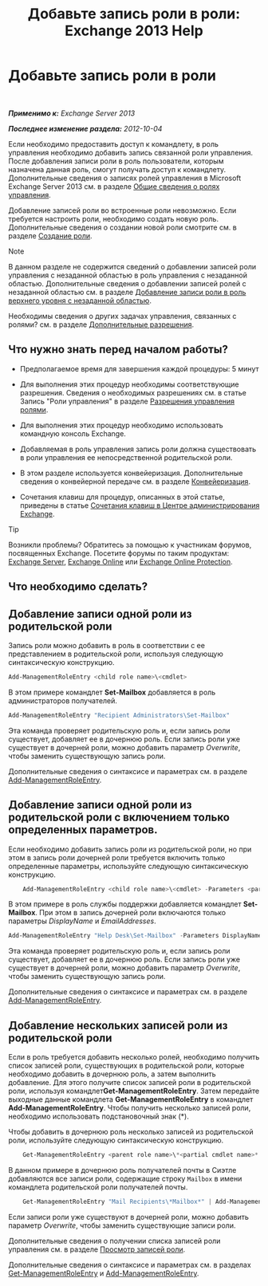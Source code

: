 ﻿---
title: 'Добавьте запись роли в роли: Exchange 2013 Help'
TOCTitle: Добавьте запись роли в роли
ms:assetid: 30cd37bc-b3e8-4f39-a8ba-a4c20b1b27b7
ms:mtpsurl: https://technet.microsoft.com/ru-ru/library/Dd335180(v=EXCHG.150)
ms:contentKeyID: 50487750
ms.date: 05/22/2018
mtps_version: v=EXCHG.150
ms.translationtype: MT
---

# Добавьте запись роли в роли

 

_**Применимо к:** Exchange Server 2013_

_**Последнее изменение раздела:** 2012-10-04_

Если необходимо предоставить доступ к командлету, в роль управления необходимо добавить запись связанной роли управления. После добавления записи роли в роль пользователи, которым назначена данная роль, смогут получать доступ к командлету. Дополнительные сведения о записях ролей управления в Microsoft Exchange Server 2013 см. в разделе [Общие сведения о ролях управления](understanding-management-roles-exchange-2013-help.md).

Добавление записей роли во встроенные роли невозможно. Если требуется настроить роли, необходимо создать новую роль. Дополнительные сведения о создании новой роли смотрите см. в разделе [Создание роли](create-a-role-exchange-2013-help.md).

> [!NOTE]  
> В данном разделе не содержится сведений о добавлении записей роли управления с незаданной областью в роль управления с незаданной областью. Дополнительные сведения о добавлении записей ролей с незаданной областью см. в разделе <a href="add-a-role-entry-to-an-unscoped-top-level-role-exchange-2013-help.md">Добавление записи роли в роль верхнего уровня с незаданной областью</a>. 


Необходимы сведения о других задачах управления, связанных с ролями? см. в разделе [Дополнительные разрешения](advanced-permissions-exchange-2013-help.md).

## Что нужно знать перед началом работы?

  - Предполагаемое время для завершения каждой процедуры: 5 минут

  - Для выполнения этих процедур необходимы соответствующие разрешения. Сведения о необходимых разрешениях см. в статье Запись "Роли управления" в разделе [Разрешения управления ролями](role-management-permissions-exchange-2013-help.md).

  - Для выполнения этих процедур необходимо использовать командную консоль Exchange.

  - Добавляемая в роль управления запись роли должна существовать в роли управления ее непосредственной родительской роли.

  - В этом разделе используется конвейеризация. Дополнительные сведения о конвейерной передаче см. в разделе [Конвейеризация](https://technet.microsoft.com/ru-ru/library/aa998260\(v=exchg.150\)).

  - Сочетания клавиш для процедур, описанных в этой статье, приведены в статье [Сочетания клавиш в Центре администрирования Exchange](keyboard-shortcuts-in-the-exchange-admin-center-exchange-online-protection-help.md).

> [!TIP]  
> Возникли проблемы? Обратитесь за помощью к участникам форумов, посвященных Exchange. Посетите форумы по таким продуктам: <a href="https://go.microsoft.com/fwlink/p/?linkid=60612">Exchange Server</a>, <a href="https://go.microsoft.com/fwlink/p/?linkid=267542">Exchange Online</a> или <a href="https://go.microsoft.com/fwlink/p/?linkid=285351">Exchange Online Protection</a>. 


## Что необходимо сделать?

## Добавление записи одной роли из родительской роли

Запись роли можно добавить в роль в соответствии с ее представлением в родительской роли, используя следующую синтаксическую конструкцию.

```powershell
Add-ManagementRoleEntry <child role name>\<cmdlet>
```

В этом примере командлет **Set-Mailbox** добавляется в роль администраторов получателей.

```powershell
Add-ManagementRoleEntry "Recipient Administrators\Set-Mailbox"
```

Эта команда проверяет родительскую роль и, если запись роли существует, добавляет ее в дочернюю роль. Если запись роли уже существует в дочерней роли, можно добавить параметр *Overwrite*, чтобы заменить существующую запись роли.

Дополнительные сведения о синтаксисе и параметрах см. в разделе [Add-ManagementRoleEntry](https://technet.microsoft.com/ru-ru/library/dd351236\(v=exchg.150\)).

## Добавление записи одной роли из родительской роли с включением только определенных параметров.

Если необходимо добавить запись роли из родительской роли, но при этом в запись роли дочерней роли требуется включить только определенные параметры, используйте следующую синтаксическую конструкцию.
```powershell
    Add-ManagementRoleEntry <child role name>\<cmdlet> -Parameters <parameter 1>, <parameter 2>, <parameter...>
```
В этом примере в роль службы поддержки добавляется командлет **Set-Mailbox**. При этом в запись дочерней роли включаются только параметры *DisplayName* и *EmailAddresses*.

```powershell
Add-ManagementRoleEntry "Help Desk\Set-Mailbox" -Parameters DisplayName, EmailAddresses
```

Эта команда проверяет родительскую роль и, если запись роли существует, добавляет ее в дочернюю роль. Если запись роли уже существует в дочерней роли, можно добавить параметр *Overwrite*, чтобы заменить существующую запись роли.

Дополнительные сведения о синтаксисе и параметрах см. в разделе [Add-ManagementRoleEntry](https://technet.microsoft.com/ru-ru/library/dd351236\(v=exchg.150\)).

## Добавление нескольких записей роли из родительской роли

Если в роль требуется добавить несколько ролей, необходимо получить список записей роли, существующих в родительcкой роли, которые необходимо добавить в дочернюю роль, а затем выполнить добавление. Для этого получите список записей роли в родительской роли, используя командлет**Get-ManagementRoleEntry**. Затем передайте выходные данные командлета **Get-ManagementRoleEntry** в командлет **Add-ManagementRoleEntry**. Чтобы получить несколько записей роли, необходимо использовать подстановочный знак (\*).

Чтобы добавить в дочернюю роль несколько записей из родительской роли, используйте следующую синтаксическую конструкцию.
```powershell
    Get-ManagementRoleEntry <parent role name>\*<partial cmdlet name>* | Add-ManagementRoleEntry -Role <child role name>
```
В данном примере в дочернюю роль получателей почты в Сиэтле добавляются все записи роли, содержащие строку `Mailbox` в имени командлета родительской роли получателей почты.
```powershell
    Get-ManagementRoleEntry "Mail Recipients\*Mailbox*" | Add-ManagementRoleEntry -Role "Seattle Mail Recipients"
```
Если записи роли уже существуют в дочерней роли, можно добавить параметр *Overwrite*, чтобы заменить существующие записи роли.

Дополнительные сведения о получении списка записей роли управления см. в разделе [Просмотр записей роли](view-role-entries-exchange-2013-help.md).

Дополнительные сведения о синтаксисе и параметрах см. в разделах [Get-ManagementRoleEntry](https://technet.microsoft.com/ru-ru/library/dd335210\(v=exchg.150\)) и [Add-ManagementRoleEntry](https://technet.microsoft.com/ru-ru/library/dd351236\(v=exchg.150\)).

